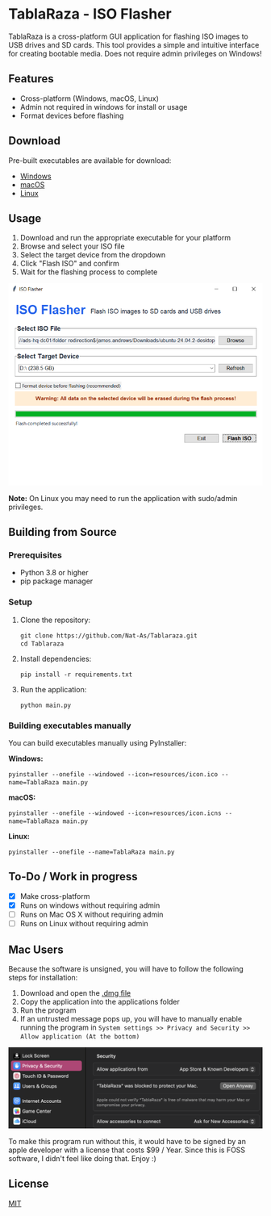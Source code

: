 # TablaRaza - ISO Flasher

TablaRaza is a cross-platform GUI application for flashing ISO images to USB drives and SD cards. This tool provides a simple and intuitive interface for creating bootable media. Does not require admin privileges on Windows!

## Features

- Cross-platform (Windows, macOS, Linux)
- Admin not required in windows for install or usage
- Format devices before flashing

## Download

Pre-built executables are available for download:

- [Windows](https://github.com/Nat-As/Tablaraza/releases/latest/download/TablaRaza-Windows.exe)
- [macOS](https://github.com/Nat-As/Tablaraza/releases/latest/download/TablaRaza-MacOS.dmg)
- [Linux](https://github.com/Nat-As/Tablaraza/releases/latest/download/TablaRaza-Linux)

## Usage

1. Download and run the appropriate executable for your platform
2. Browse and select your ISO file
3. Select the target device from the dropdown
4. Click "Flash ISO" and confirm
5. Wait for the flashing process to complete

![screenshot](doc/screenshot.png)

**Note:** On Linux you may need to run the application with sudo/admin privileges.

## Building from Source

### Prerequisites

- Python 3.8 or higher
- pip package manager

### Setup

1. Clone the repository:
   ```
   git clone https://github.com/Nat-As/Tablaraza.git
   cd Tablaraza
   ```

2. Install dependencies:
   ```
   pip install -r requirements.txt
   ```

3. Run the application:
   ```
   python main.py
   ```

### Building executables manually

You can build executables manually using PyInstaller:

**Windows:**
```
pyinstaller --onefile --windowed --icon=resources/icon.ico --name=TablaRaza main.py
```

**macOS:**
```
pyinstaller --onefile --windowed --icon=resources/icon.icns --name=TablaRaza main.py
```

**Linux:**
```
pyinstaller --onefile --name=TablaRaza main.py
```

## To-Do / Work in progress
- [x] Make cross-platform
- [x] Runs on windows without requiring admin
- [ ] Runs on Mac OS X without requiring admin
- [ ] Runs on Linux without requiring admin

## Mac Users

Because the software is unsigned, you will have to follow the following steps for installation:

1. Download and open the [.dmg file](https://github.com/Nat-As/Tablaraza/releases/latest/download/TablaRaza-MacOS.dmg)
2. Copy the application into the applications folder
3. Run the program
4. If an untrusted message pops up, you will have to manually enable running the program in ```System settings >> Privacy and Security >> Allow application (At the bottom)```

![screenshot](doc/macbypass.png)

To make this program run without this, it would have to be signed by an apple developer with a license that costs $99 / Year. Since this is FOSS software, I didn't feel like doing that. Enjoy :)



## License

[MIT](LICENSE)
